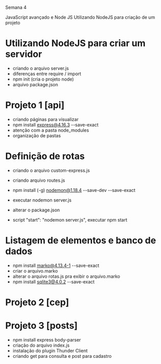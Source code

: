 Semana 4

JavaScript avançado e Node JS
Utilizando NodeJS para criação de um projeto

# Utilizando NodeJS para criar um servidor
- criando o arquivo server.js
- diferenças entre require / import
- npm init (cria o projeto node)
- arquivo package.json

# Projeto 1 [api]
- criando páginas para visualizar
- npm install express@4.16.3 --save-exact
- atenção com a pasta node_modules
- organização de pastas

# Definição de rotas
- criando o arquivo custom-express.js
- criando arquivo routes.js

- npm install (-g) nodemon@1.18.4 --save-dev --save-exact
- executar nodemon server.js
- alterar o package.json
- script "start": "nodemon server.js", executar npm start

# Listagem de elementos e banco de dados 
- npm install marko@4.13.4-1 --save-exact
- criar o arquivo.marko
- alterar o arquivo rotas.js pra exibir o arquivo.marko
- npm install sqlite3@4.0.2 --save-exact

# Projeto 2 [cep]

# Projeto 3 [posts]
- npm install express body-parser
- criação do arquivo index.js
- instalação do plugin Thunder Client
- criando get para consulta e post para cadastro